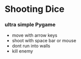 # Shooting Dice
### ultra simple Pygame
- move with arrow keys
- shoot with space bar or mouse
- dont run into walls
- kill enemy